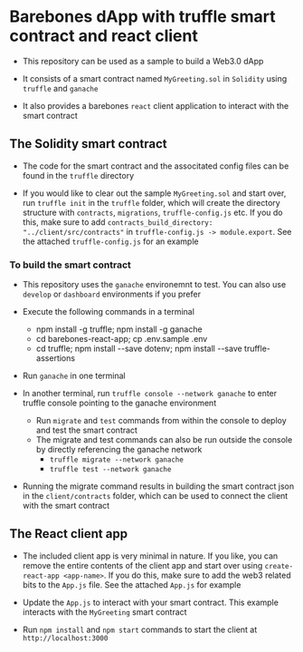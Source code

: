 # Barebones dApp with truffle smart contract and react client

* This repository can be used as a sample to build a Web3.0 dApp

* It consists of a smart contract named `MyGreeting.sol` in `Solidity` using `truffle` and `ganache`

* It also provides a barebones `react` client application to interact with the smart contract

## The Solidity smart contract

* The code for the smart contract and the associtated config files can be found in the `truffle` directory

* If you would like to clear out the sample `MyGreeting.sol` and start over, run `truffle init` in the `truffle` folder, which will create the directory structure with `contracts`, `migrations`, `truffle-config.js` etc. If you do this, make sure to add `contracts_build_directory: "../client/src/contracts"` in `truffle-config.js -> module.export`. See the attached `truffle-config.js` for an example

### To build the smart contract

* This repository uses the `ganache` environemnt to test. You can also use `develop` or `dashboard` environments if you prefer

* Execute the following commands in a terminal
  * npm install -g truffle; npm install -g ganache
  * cd barebones-react-app; cp  .env.sample  .env
  * cd truffle;  npm install --save dotenv;  npm install --save truffle-assertions
  
* Run `ganache` in one terminal

* In another terminal, run `truffle console --network ganache` to enter truffle console pointing to the ganache environment
  * Run `migrate` and `test` commands from within the console to deploy and test the smart contract
  * The migrate and test commands can also be run outside the console by directly referencing the ganache network
    * `truffle migrate --network ganache`
    * `truffle test --network ganache`

* Running the migrate command results in building the smart contract json in the `client/contracts` folder, which can be used to connect the client with the smart contract

## The React client app

* The included client app is very minimal in nature. If you like, you can remove the entire contents of the client app and start over using `create-react-app <app-name>`. If you do this, make sure to add the web3 related bits to the `App.js` file. See the attached `App.js` for example

* Update the `App.js` to interact with your smart contract. This example interacts with the `MyGreeting` smart contract

* Run `npm install` and `npm start` commands to start the client at `http://localhost:3000`

